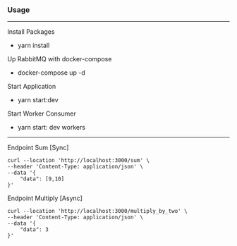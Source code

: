 ### Usage
----

Install Packages
- yarn install

Up RabbitMQ with docker-compose
- docker-compose up -d

Start Application
- yarn start:dev
    
Start Worker Consumer
- yarn start: dev workers

---

Endpoint Sum [Sync]
```
curl --location 'http://localhost:3000/sum' \
--header 'Content-Type: application/json' \
--data '{
    "data": [9,10]
}'
```


Endpoint Multiply [Async]
```
curl --location 'http://localhost:3000/multiply_by_two' \
--header 'Content-Type: application/json' \
--data '{
    "data": 3
}'
```
